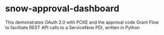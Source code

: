 # snow-approval-dashboard
This demonstrates OAuth 2.0 with PCKE and the approval code Grant Flow to facilitate REST API calls to a ServiceNow PDI, written in Python
